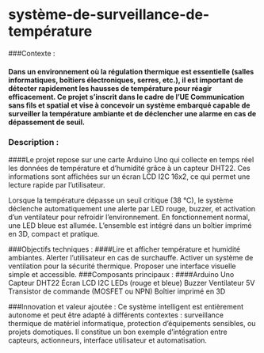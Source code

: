 # système-de-surveillance-de-température
###Contexte :
#### Dans un environnement où la régulation thermique est essentielle (salles informatiques, boîtiers électroniques, serres, etc.), il est important de détecter rapidement les hausses de température pour réagir efficacement. Ce projet s’inscrit dans le cadre de l’UE Communication sans fils et spatial et vise à concevoir un système embarqué capable de surveiller la température ambiante et de déclencher une alarme en cas de dépassement de seuil.

### Description :
####Le projet repose sur une carte Arduino Uno qui collecte en temps réel les données de température et d’humidité grâce à un capteur DHT22. Ces informations sont affichées sur un écran LCD I2C 16x2, ce qui permet une lecture rapide par l’utilisateur.

Lorsque la température dépasse un seuil critique (38 °C), le système déclenche automatiquement une alerte par LED rouge, buzzer, et activation d’un ventilateur pour refroidir l’environnement. En fonctionnement normal, une LED bleue est allumée. L’ensemble est intégré dans un boîtier imprimé en 3D, compact et pratique.

###Objectifs techniques :
####Lire et afficher température et humidité ambiantes.
Alerter l’utilisateur en cas de surchauffe.
Activer un système de ventilation pour la sécurité thermique.
Proposer une interface visuelle simple et accessible.
###Composants principaux :
####Arduino Uno
Capteur DHT22
Écran LCD I2C
LEDs (rouge et bleue)
Buzzer
Ventilateur 5V
Transistor de commande (MOSFET ou NPN)
Boîtier imprimé en 3D

###Innovation et valeur ajoutée :
Ce système intelligent est entièrement autonome et peut être adapté à différents contextes : surveillance thermique de matériel informatique, protection d’équipements sensibles, ou projets domotiques. Il constitue un bon exemple d’intégration entre capteurs, actionneurs, interface utilisateur et automatisation.



